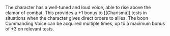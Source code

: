 The character has a well-tuned and loud voice, able to rise above the clamor of combat. This provides a +1 bonus to [[Charisma]] tests in situations when the character gives direct orders to allies. The boon Commanding Voice can be acquired multiple times, up to a maximum bonus of +3 on relevant tests.